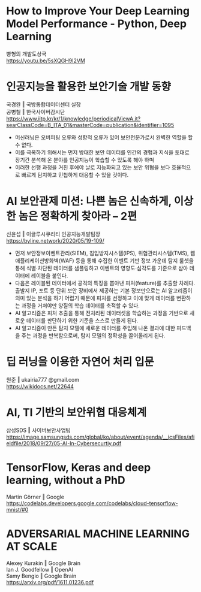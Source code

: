 # How to Improve Your Deep Learning Model Performance - Python, Deep Learning  
빵형의 개발도상국   
https://youtu.be/5sXQGH9I2VM


# 인공지능을 활용한 보안기술 개발 동향  
국경완 ‖ 국방통합데이터센터 실장  
공병철 ‖ 한국사이버감시단  
https://www.iitp.kr/kr/1/knowledge/periodicalViewA.it?searClassCode=B_ITA_01&masterCode=publication&identifier=1095  
- 머신러닝은 오버피팅 오류와 성향적 오류가 있어 보안전문가로서 완벽한 역할을 할 수 없다.  
- 이를 극복하기 위해서는 먼저 방대한 보안 데이터를 인간의 경험과 지식을 토대로 장기간 분석해 온 분야를 인공지능이 학습할 수 있도록 해야 하며  
- 이러한 선행 과정을 거친 후에야 날로 지능화되고 있는 보안 위협을 보다 효율적으로 빠르게 탐지하고 민첩하게 대응할 수 있을 것이다.  
  
# AI 보안관제 미션: 나쁜 놈은 신속하게, 이상한 놈은 정확하게 찾아라 – 2편  
신윤섭 ‖ 이글루시큐리티 인공지능개발팀장  
https://byline.network/2020/05/19-109/  
- 먼저 보안정보이벤트관리(SIEM), 침입방지시스템(IPS), 위협관리시스템(TMS), 웹애플리케이션방화벽(WAF) 등을 통해 수집한 이벤트 기반 정보 가운데 탐지 룰셋을 통해 식별·차단된 데이터를 샘플링하고 이벤트의 영향도·심각도를 기준으로 삼아 데이터에 레이블을 붙인다.  
- 다음은 레이블된 데이터에서 공격의 특징을 뽑아낸 피처(feature)를 추출할 차례다. 출발지 IP, 포트 등 단위 보안 장비에서 제공하는 기본 정보만으로는 AI 알고리즘이 의미 있는 분석을 하기 어렵기 때문에 피처를 선정하고 이에 맞게 데이터를 변환하는 과정을 거쳐야만 양질의 학습 데이터를 축적할 수 있다.  
- AI 알고리즘은 피처 추출을 통해 전처리된 데이터셋을 학습하는 과정을 기반으로 새로운 데이터를 판단하기 위한 기준을 스스로 만들게 된다.  
- AI 알고리즘이 만든 탐지 모델에 새로운 데이터를 주입해 나온 결과에 대한 피드백을 주는 과정을 반복함으로써, 탐지 모델의 정확성을 끌어올리게 된다.  
   
# 딥 러닝을 이용한 자연어 처리 입문
원준 ‖ ukairia777 @gmail.com  
https://wikidocs.net/22644  
  
# AI, TI 기반의 보안위협 대응체계
삼성SDS ‖ 사이버보안사업팀  
https://image.samsungsds.com/global/ko/about/event/agenda/__icsFiles/afieldfile/2018/09/27/05-AI-In-Cybersecurtiy.pdf  
  
# TensorFlow, Keras and deep learning, without a PhD
Martin Görner ‖ Google    
https://codelabs.developers.google.com/codelabs/cloud-tensorflow-mnist/#0

# ADVERSARIAL MACHINE LEARNING AT SCALE  
Alexey Kurakin ‖ Google Brain  
Ian J. Goodfellow ‖ OpenAI  
Samy Bengio ‖ Google Brain  
https://arxiv.org/pdf/1611.01236.pdf


  

